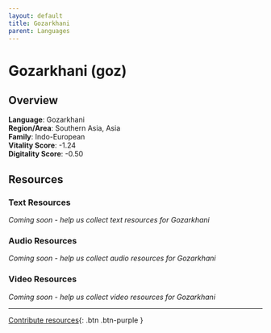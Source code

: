 ```yaml
---
layout: default
title: Gozarkhani
parent: Languages
---
```


# Gozarkhani (goz)

## Overview

**Language**: Gozarkhani  
**Region/Area**: Southern Asia, Asia  
**Family**: Indo-European  
**Vitality Score**: -1.24  
**Digitality Score**: -0.50  

## Resources

### Text Resources
*Coming soon - help us collect text resources for Gozarkhani*

### Audio Resources
*Coming soon - help us collect audio resources for Gozarkhani*

### Video Resources
*Coming soon - help us collect video resources for Gozarkhani*

---

[Contribute resources](https://fairtrain.github.io/){: .btn .btn-purple }
